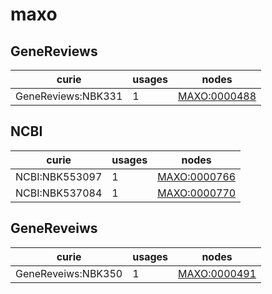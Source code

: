 # maxo

## GeneReviews

| curie              |   usages | nodes                                               |
|--------------------|----------|-----------------------------------------------------|
| GeneReviews:NBK331 |        1 | [MAXO:0000488](https://bioregistry.io/MAXO:0000488) |

## NCBI

| curie          |   usages | nodes                                               |
|----------------|----------|-----------------------------------------------------|
| NCBI:NBK553097 |        1 | [MAXO:0000766](https://bioregistry.io/MAXO:0000766) |
| NCBI:NBK537084 |        1 | [MAXO:0000770](https://bioregistry.io/MAXO:0000770) |

## GeneReveiws

| curie              |   usages | nodes                                               |
|--------------------|----------|-----------------------------------------------------|
| GeneReveiws:NBK350 |        1 | [MAXO:0000491](https://bioregistry.io/MAXO:0000491) |

